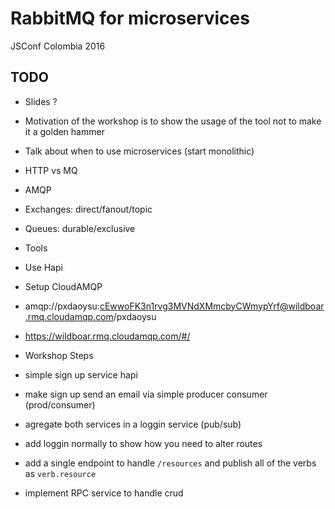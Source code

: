 # RabbitMQ for microservices
JSConf Colombia 2016


## TODO

 - Slides ?
  - Motivation of the workshop is to show the usage of the tool not to make it a golden hammer
  - Talk about when to use microservices (start monolithic)
  - HTTP vs MQ
  - AMQP
   - Exchanges: direct/fanout/topic
   - Queues: durable/exclusive

 - Tools
  - Use Hapi
  - Setup CloudAMQP
   - amqp://pxdaoysu:cEwwoFK3n1rvg3MVNdXMmcbyCWmypYrf@wildboar.rmq.cloudamqp.com/pxdaoysu
   - https://wildboar.rmq.cloudamqp.com/#/

 - Workshop Steps
  - simple sign up service hapi
  - make sign up send an email via simple producer consumer (prod/consumer)
  - agregate both services in a loggin service (pub/sub)
  - add loggin normally to show how you need to alter routes
  - add a single endpoint to handle `/resources` and publish all of the verbs as `verb.resource`
  - implement RPC service to handle crud
